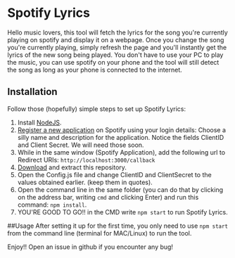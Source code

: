 # Spotify Lyrics
Hello music lovers, this tool will fetch the lyrics for the song you're currently playing on spotify and display it on a webpage. Once you change the song you're currently playing, simply refresh the page and you'll instantly get the lyrics of the new song being played. You don't have to use your PC to play the music, you can use spotify on your phone and the tool will still detect the song as long as your phone is connected to the internet.

## Installation
Follow those (hopefully) simple steps to set up Spotify Lyrics:

1. Install [NodeJS](https://nodejs.org/en/).
2. [Register a new application](https://developer.spotify.com/my-applications) on Spotify using your login details:
   Choose a silly name and description for the application. Notice the fields ClientID and Client Secret. We will need those soon. 
3. While in the same window (Spotify Application), add the following url to Redirect URIs: `http://localhost:3000/callback`
4. [Download](https://github.com/AbdullahWali/Spotify-Lyrics/archive/master.zip) and extract this repository.
5. Open the Config.js file and change ClientID and ClientSecret to the values obtained earlier. (keep them in quotes).
6. Open the command line in the same folder (you can do that by clicking on the address bar, writing `cmd` and clicking Enter) and run this command:
`npm install`.
7. YOU'RE GOOD TO GO!! in the CMD write `npm start` to run Spotify Lyrics.

##Usage
After setting it up for the first time, you only need to use `npm start` from the command line (terminal for MAC/Linux) to run the tool.

Enjoy!!
Open an issue in github if you encounter any bug!


